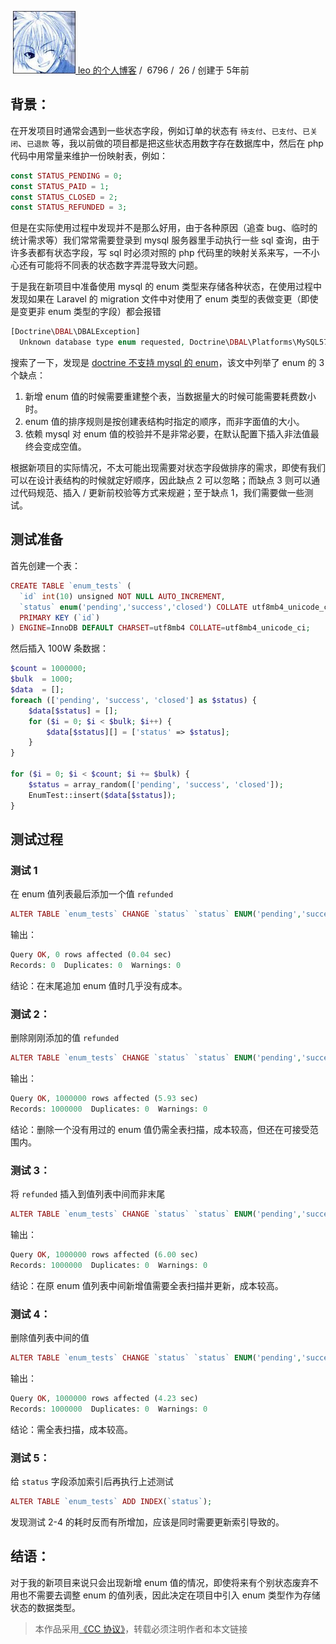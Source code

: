  [![](media/100x100.jpg) leo 的个人博客](https://learnku.com/blog/leo108) /  6796 /  26 / 创建于 5年前

## 背景：

在开发项目时通常会遇到一些状态字段，例如订单的状态有 `待支付`、`已支付`、`已关闭`、`已退款` 等，我以前做的项目都是把这些状态用数字存在数据库中，然后在 php 代码中用常量来维护一份映射表，例如：

```php
const STATUS_PENDING = 0;
const STATUS_PAID = 1;
const STATUS_CLOSED = 2;
const STATUS_REFUNDED = 3;
```

但是在实际使用过程中发现并不是那么好用，由于各种原因（追查 bug、临时的统计需求等）我们常常需要登录到 mysql 服务器里手动执行一些 sql 查询，由于许多表都有状态字段，写 sql 时必须对照的 php 代码里的映射关系来写，一不小心还有可能将不同表的状态数字弄混导致大问题。

于是我在新项目中准备使用 mysql 的 enum 类型来存储各种状态，在使用过程中发现如果在 Laravel 的 migration 文件中对使用了 enum 类型的表做变更（即使是变更非 enum 类型的字段）都会报错

```php
[Doctrine\DBAL\DBALException]
  Unknown database type enum requested, Doctrine\DBAL\Platforms\MySQL57Platform may not support it.
```

搜索了一下，发现是 [doctrine 不支持 mysql 的 enum](http://docs.doctrine-project.org/projects/doctrine-orm/en/latest/cookbook/mysql-enums.html)，该文中列举了 enum 的 3 个缺点：

1.  新增 enum 值的时候需要重建整个表，当数据量大的时候可能需要耗费数小时。
2.  enum 值的排序规则是按创建表结构时指定的顺序，而非字面值的大小。
3.  依赖 mysql 对 enum 值的校验并不是非常必要，在默认配置下插入非法值最终会变成空值。

根据新项目的实际情况，不太可能出现需要对状态字段做排序的需求，即使有我们可以在设计表结构的时候就定好顺序，因此缺点 2 可以忽略；而缺点 3 则可以通过代码规范、插入 / 更新前校验等方式来规避；至于缺点 1，我们需要做一些测试。

## 测试准备

首先创建一个表：

```php
CREATE TABLE `enum_tests` (
  `id` int(10) unsigned NOT NULL AUTO_INCREMENT,
  `status` enum('pending','success','closed') COLLATE utf8mb4_unicode_ci NOT NULL,
  PRIMARY KEY (`id`)
) ENGINE=InnoDB DEFAULT CHARSET=utf8mb4 COLLATE=utf8mb4_unicode_ci;
```

然后插入 100W 条数据：

```php
$count = 1000000;
$bulk  = 1000;
$data  = [];
foreach (['pending', 'success', 'closed'] as $status) {
    $data[$status] = [];
    for ($i = 0; $i < $bulk; $i++) {
        $data[$status][] = ['status' => $status];
    }
}

for ($i = 0; $i < $count; $i += $bulk) {
    $status = array_random(['pending', 'success', 'closed']);
    EnumTest::insert($data[$status]);
}
```

## 测试过程

### 测试 1

在 enum 值列表最后添加一个值 `refunded`

```php
ALTER TABLE `enum_tests` CHANGE `status` `status` ENUM('pending','success','closed','refunded') CHARACTER SET utf8mb4 COLLATE utf8mb4_unicode_ci NOT NULL;
```

输出：

```php
Query OK, 0 rows affected (0.04 sec)
Records: 0  Duplicates: 0  Warnings: 0
```

结论：在末尾追加 enum 值时几乎没有成本。

### 测试 2：

删除刚刚添加的值 `refunded`

```php
ALTER TABLE `enum_tests` CHANGE `status` `status` ENUM('pending','success','closed') CHARACTER SET utf8mb4 COLLATE utf8mb4_unicode_ci NOT NULL;
```

输出：

```php
Query OK, 1000000 rows affected (5.93 sec)
Records: 1000000  Duplicates: 0  Warnings: 0
```

结论：删除一个没有用过的 enum 值仍需全表扫描，成本较高，但还在可接受范围内。

### 测试 3：

将 `refunded` 插入到值列表中间而非末尾

```php
ALTER TABLE `enum_tests` CHANGE `status` `status` ENUM('pending','success','refunded', 'closed') CHARACTER SET utf8mb4 COLLATE utf8mb4_unicode_ci NOT NULL;
```

输出：

```php
Query OK, 1000000 rows affected (6.00 sec)
Records: 1000000  Duplicates: 0  Warnings: 0
```

结论：在原 enum 值列表中间新增值需要全表扫描并更新，成本较高。

### 测试 4：

删除值列表中间的值

```php
ALTER TABLE `enum_tests` CHANGE `status` `status` ENUM('pending','success','closed') CHARACTER SET utf8mb4 COLLATE utf8mb4_unicode_ci NOT NULL;
```

输出：

```php
Query OK, 1000000 rows affected (4.23 sec)
Records: 1000000  Duplicates: 0  Warnings: 0
```

结论：需全表扫描，成本较高。

### 测试 5：

给 `status` 字段添加索引后再执行上述测试

```php
ALTER TABLE `enum_tests` ADD INDEX(`status`);
```

发现测试 2-4 的耗时反而有所增加，应该是同时需要更新索引导致的。

## 结语：

对于我的新项目来说只会出现新增 enum 值的情况，即使将来有个别状态废弃不用也不需要去调整 enum 的值列表，因此决定在项目中引入 enum 类型作为存储状态的数据类型。

> 本作品采用[《CC 协议》](https://learnku.com/docs/guide/cc4.0/6589)，转载必须注明作者和本文链接
